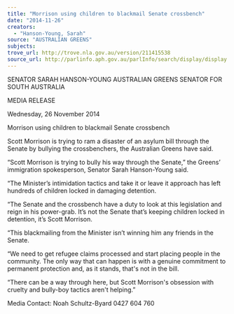 ```yaml
---
title: "Morrison using children to blackmail Senate crossbench"
date: "2014-11-26"
creators:
  - "Hanson-Young, Sarah"
source: "AUSTRALIAN GREENS"
subjects:
trove_url: http://trove.nla.gov.au/version/211415538
source_url: http://parlinfo.aph.gov.au/parlInfo/search/display/display.w3p;query=Id%3A%22media/pressrel/3527106%22
---
```


 SENATOR SARAH HANSON-YOUNG  AUSTRALIAN GREENS SENATOR FOR SOUTH AUSTRALIA   

 MEDIA RELEASE   

 Wednesday, 26 November 2014   

 Morrison using children to blackmail Senate  crossbench   

 Scott Morrison is trying to ram a disaster of an asylum bill through the Senate by bullying the  crossbenchers, the Australian Greens have said.   

 “Scott Morrison is trying to bully his way through the Senate,” the Greens’ immigration  spokesperson, Senator Sarah Hanson-Young said.   

 “The Minister’s intimidation tactics and take it or leave it approach has left hundreds of children  locked in damaging detention.   

 “The Senate and the crossbench have a duty to look at this legislation and reign in his power-grab. It’s not the Senate that’s keeping children locked in detention, it’s Scott Morrison.   

 “This blackmailing from the Minister isn’t winning him any friends in the Senate.   

 “We need to get refugee claims processed and start placing people in the community. The only  way that can happen is with a genuine commitment to permanent protection and, as it stands,  that's not in the bill.   

 “There can be a way through here, but Scott Morrison's obsession with cruelty and bully-boy  tactics aren't helping.”   

 

 Media Contact: Noah Schultz-Byard 0427 604 760   

 

